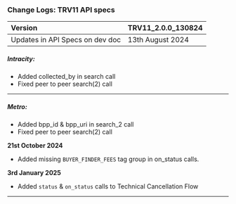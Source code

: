 ### Change Logs: TRV11 API specs

| Version                         | TRV11_2.0.0_130824 |
| :------------------------------ | :----------------- |
| Updates in API Specs on dev doc | 13th August 2024      |



##### Intracity:
- Added collected_by in search call
- Fixed peer to peer search(2) call

---

##### Metro:
- Added bpp_id & bpp_uri in search_2 call
- Fixed peer to peer search(2) call

****21st October 2024****
- Added missing `BUYER_FINDER_FEES` tag group in on_status calls.


****3rd January 2025****
- Added `status` & `on_status` calls to Technical Cancellation Flow

---
#####